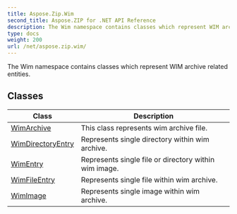 ```yaml
---
title: Aspose.Zip.Wim
second_title: Aspose.ZIP for .NET API Reference
description: The Wim namespace contains classes which represent WIM archive related entities
type: docs
weight: 200
url: /net/aspose.zip.wim/
---
```

The Wim namespace contains classes which represent WIM archive related entities.

## Classes

| Class | Description |
| --- | --- |
| [WimArchive](./wimarchive/) | This class represents wim archive file. |
| [WimDirectoryEntry](./wimdirectoryentry/) | Represents single directory within wim archive. |
| [WimEntry](./wimentry/) | Represents single file or directory within wim image. |
| [WimFileEntry](./wimfileentry/) | Represents single file within wim archive. |
| [WimImage](./wimimage/) | Represents single image within wim archive. |


